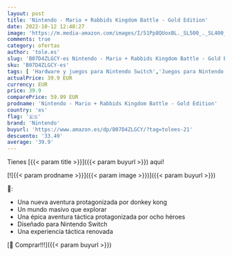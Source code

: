 ```yaml
---
layout: post
title: 'Nintendo - Mario + Rabbids Kingdom Battle - Gold Edition'
date: 2022-10-12 12:48:27
image: 'https://m.media-amazon.com/images/I/51Pp8QUoxBL._SL500_._SL400_.jpg'
comments: true
category: ofertas
author: 'tole.es'
slug: 'B07D4ZLGCY-es Nintendo - Mario + Rabbids Kingdom Battle - Gold Edition'
sku: 'B07D4ZLGCY-es'
tags: [ 'Hardware y juegos para Nintendo Switch','Juegos para Nintendo Switch','Videojuegos','nintendo','🇪🇸', ]
actualPrice: 39.9 EUR
currency: EUR
price: 39.9
comparePrice: 59.99 EUR
prodname: 'Nintendo - Mario + Rabbids Kingdom Battle - Gold Edition'
country: 'es'
flag: '🇪🇸'
brand: 'Nintendo'
buyurl: 'https://www.amazon.es/dp/B07D4ZLGCY/?tag=tolees-21'
descuento: '33.49'
average: '39.9'
---
```


Tienes [{{< param title >}}]({{< param buyurl >}}) aqui!

[![{{< param prodname >}}]({{< param image >}})]({{< param buyurl >}})

🔎:

- Una nueva aventura protagonizada por donkey kong
- Un mundo masivo que explorar
- Una épica aventura táctica protagonizada por ocho héroes
- Diseñado para Nintendo Switch
- Una experiencia táctica renovada

[🛒 Comprar!!!]({{< param buyurl >}})
